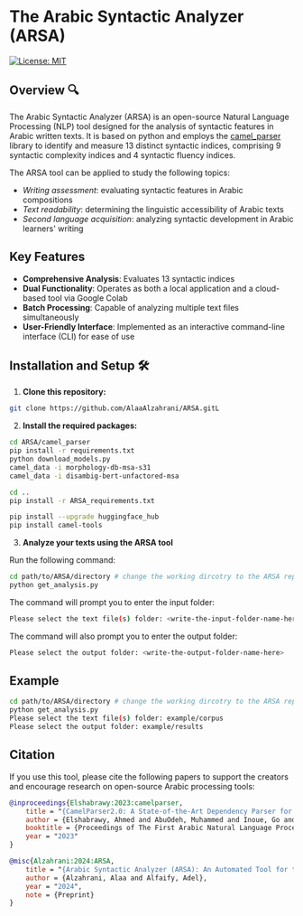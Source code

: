 # The Arabic Syntactic Analyzer (ARSA) 


[![License: MIT](https://img.shields.io/badge/License-MIT-yellow.svg)](https://opensource.org/licenses/MIT)




## Overview 🔍

The Arabic Syntactic Analyzer (ARSA) is an open-source Natural Language Processing (NLP) tool designed for the analysis of syntactic features in Arabic written texts. It is based on python and employs the [camel_parser](https://github.com/CAMeL-Lab/camel_tools) library to identify and measure 13 distinct syntactic indices, comprising 9 syntactic complexity indices and 4 syntactic fluency indices. 

The ARSA tool can be applied to study the following topics:

- *Writing assessment*: evaluating syntactic features in Arabic compositions
- *Text readability*: determining the linguistic accessibility of Arabic texts
- *Second language acquisition*: analyzing syntactic development in Arabic learners' writing

## Key Features 

- **Comprehensive Analysis**: Evaluates 13 syntactic indices 
- **Dual Functionality**: Operates as both a local application and a cloud-based tool via Google Colab 
- **Batch Processing**: Capable of analyzing multiple text files simultaneously 
- **User-Friendly Interface**: Implemented as an interactive command-line interface (CLI) for ease of use 

## Installation and Setup 🛠️

1. **Clone this repository:**
```bash
git clone https://github.com/AlaaAlzahrani/ARSA.gitL
```

2. **Install the required packages:**

```bash
cd ARSA/camel_parser
pip install -r requirements.txt
python download_models.py
camel_data -i morphology-db-msa-s31
camel_data -i disambig-bert-unfactored-msa
```

```bash
cd ..
pip install -r ARSA_requirements.txt
```

```bash
pip install --upgrade huggingface_hub
pip install camel-tools
```

3. **Analyze your texts using the ARSA tool**

Run the following command:

```bash
cd path/to/ARSA/directory # change the working dircotry to the ARSA repository folder
python get_analysis.py
```

The command will prompt you to enter the input folder:

```bash
Please select the text file(s) folder: <write-the-input-folder-name-here>
```

The command will also prompt you to enter the output folder:

```bash
Please select the output folder: <write-the-output-folder-name-here>
```

## Example
```bash
cd path/to/ARSA/directory # change the working dircotry to the ARSA repository folder
python get_analysis.py
Please select the text file(s) folder: example/corpus
Please select the output folder: example/results
```

## Citation

If you use this tool, please cite the following papers to support the creators and encourage research on open-source Arabic processing tools:

```bibtex
@inproceedings{Elshabrawy:2023:camelparser,
    title = "{CamelParser2.0: A State-of-the-Art Dependency Parser for Arabic}",
    author = {Elshabrawy, Ahmed and AbuOdeh, Muhammed and Inoue, Go and Habash, Nizar},
    booktitle = {Proceedings of The First Arabic Natural Language Processing Conference (ArabicNLP 2023)},
    year = "2023"
}
```

```bibtex
@misc{Alzahrani:2024:ARSA,
    title = "{Arabic Syntactic Analyzer (ARSA): An Automated Tool for the Analysis of Arabic Written Texts}",
    author = {Alzahrani, Alaa and Alfaify, Adel},
    year = "2024",
    note = {Preprint}
}
```